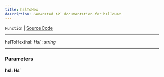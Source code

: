 ```yaml
---
title: hslToHex
description: Generated API documentation for hslToHex.
---
```


`Function` | [Source Code](https://github.com/mrCamelCode/jtjs-view/blob/a61e749933670420ad6d3edf813c05a00094ef7d/lib/color.util.ts#L45)

---

hslToHex(hsl: _Hsl_): _string_

---

### Parameters

#### hsl: _Hsl_